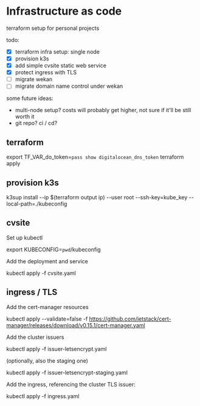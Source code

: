 # Infrastructure as code

terraform setup for personal projects

todo:
- [x] terraform infra setup: single node
- [x] provision k3s
- [x] add simple cvsite static web service
- [x] protect ingress with TLS
- [ ] migrate wekan
- [ ] migrate domain name control under wekan

some future ideas:
- multi-node setup? costs will probably get higher, not sure if it'll be still worth it
- git repo? ci / cd?

## terraform

  export TF_VAR_do_token=`pass show digitalocean_dns_token`
  terraform apply

## provision k3s

  k3sup install --ip $(terraform output ip) --user root --ssh-key=kube_key --local-path=./kubeconfig

## cvsite

Set up kubectl

  export KUBECONFIG=`pwd`/kubeconfig

Add the deployment and service

  kubectl apply -f cvsite.yaml

## ingress / TLS

Add the cert-manager resources

  kubectl apply --validate=false -f https://github.com/jetstack/cert-manager/releases/download/v0.15.1/cert-manager.yaml

Add the cluster issuers

  kubectl apply -f issuer-letsencrypt.yaml

(optionally, also the staging one)

  kubectl apply -f issuer-letsencrypt-staging.yaml

Add the ingress, referencing the cluster TLS issuer:

  kubectl apply -f ingress.yaml
